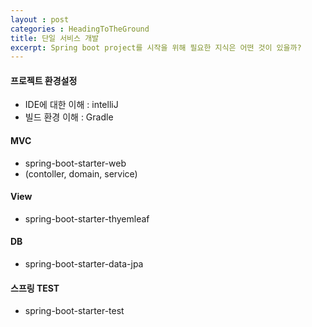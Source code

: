 ```yaml
---
layout : post
categories : HeadingToTheGround
title: 단일 서비스 개발
excerpt: Spring boot project를 시작을 위해 필요한 지식은 어떤 것이 있을까?
---
```

  
#### 프로젝트 환경설정
+ IDE에 대한 이해 : intelliJ
+ 빌드 환경 이해 : Gradle
  
#### MVC
+ spring-boot-starter-web
+ (contoller, domain, service)
  
#### View
+ spring-boot-starter-thyemleaf
  
#### DB
+ spring-boot-starter-data-jpa
  
#### 스프링 TEST 
+ spring-boot-starter-test
  
